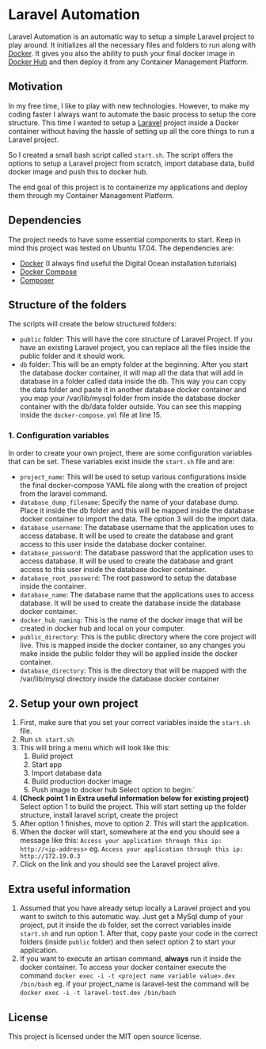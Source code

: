 
# Laravel Automation

Laravel Automation is an automatic way to setup a simple Laravel project to play around. It initializes all the necessary files and folders to run along with [Docker](https://www.docker.com/). It gives you also the ability to push your final docker image in [Docker Hub](https://hub.docker.com/) and then deploy it from any Container Management Platform.

## Motivation

In my free time, I like to play with new technologies. However, to make my coding faster I always want to automate the basic process to setup the core structure. This time I wanted to setup a [Laravel](https://laravel.com/) project inside a Docker container without having the hassle of setting up all the core things to run a Laravel project.  

So I created a small bash script called `start.sh`. The script offers the options to setup a Laravel project from scratch, import database data, build docker image and push this to docker hub.

The end goal of this project is to containerize my applications and deploy them through my Container Management Platform.

## Dependencies

The project needs to have some essential components to start. Keep in mind this project was tested on Ubuntu 17.04. The dependencies are:

* [Docker](https://www.digitalocean.com/community/tutorials/how-to-install-and-use-docker-on-ubuntu-16-04) (I always find useful the Digital Ocean installation tutorials)
* [Docker Compose](https://www.digitalocean.com/community/tutorials/how-to-install-docker-compose-on-ubuntu-16-04)
* [Composer](https://getcomposer.org/download/)

## Structure of the folders

The scripts will create the below structured folders:

- `public` folder:  This will have the core structure of Laravel Project. If you have an existing Laravel project, you can replace all the files inside the public folder and it should work.
- `db` folder: This will be an empty folder at the beginning. After you start the database docker container, it will map all the data that will add in database in a folder called data inside the db. This way you can copy the data folder and paste it in another database docker container and you map your /var/lib/mysql folder from inside the database docker container with the db/data folder outside. You can see this mapping inside the `docker-compose.yml` file at line 15.

### 1. Configuration variables

In order to create your own project, there are some configuration variables that can be set. These variables exist inside the `start.sh` file and are:

- `project_name`: This will be used to setup various configurations inside the final docker-compose YAML file along with the creation of project from the laravel command.
- `database_dump_filename`: Specify the name of your database dump. Place it inside the db folder and this will be mapped inside the database docker container to import the data. The option 3 will do the import data.
- `database_username`: The database username that the application uses to access database. It will be used to create the database and grant access to this user inside the database docker container.
- `database_password`: The database password that the application uses to access database. It will be used to create the database and grant access to this user inside the database docker container.
- `database_root_password`: The root password to setup the database inside the container.
- `database_name`: The database name that the applications uses to access database. It will be used to create the database inside the database docker container.
- `docker_hub_naming`: This is the name of the docker image that will be created in docker hub and local on your computer.
- `public_directory`: This is the public directory where the core project will live. This is mapped inside the docker container, so any changes you make inside the public folder they will be applied inside the docker container.
- `database_directory`: This is the directory that will be mapped with the /var/lib/mysql directory inside the database docker container

## 2. Setup your own project

  1. First, make sure that you set your correct variables inside the `start.sh` file.
  2. Run `sh start.sh`
  3. This will bring a menu which will look like this:
     1. Build project
      2. Start app
      3. Import database data
      4. Build production docker image
      5. Push  image to docker hub
      Select option to begin:`
  4. **(Check point 1 in Extra useful information below for existing project)** Select option 1 to build the project. This will start setting up the folder structure, install laravel script, create the project
  5. After option 1 finishes, move to option 2. This will start the application.
  6. When the docker will start, somewhere at the end you should see a message like this:
    `Access your application through this ip: http://<ip-address>` eg. `Access your application through this ip: http://172.19.0.3`
  7. Click on the link and you should see the Laravel project alive.

## Extra useful information

  1. Assumed that you have already setup locally a Laravel project and you want to switch to this automatic way. Just get a MySql dump of your project, put it inside the `db` folder, set the correct variables inside `start.sh` and run option 1. After that, copy paste your code in the correct folders (inside `public` folder) and then select option 2 to start your application.
  2. If you want to execute an artisan command, **always** run it inside the docker container. To access your docker container execute the command `docker exec -i -t <project name variable value>.dev /bin/bash` eg. if your project_name is laravel-test the command will be `docker exec -i -t laravel-test.dev /bin/bash`

## License

This project is licensed under the MIT open source license.
